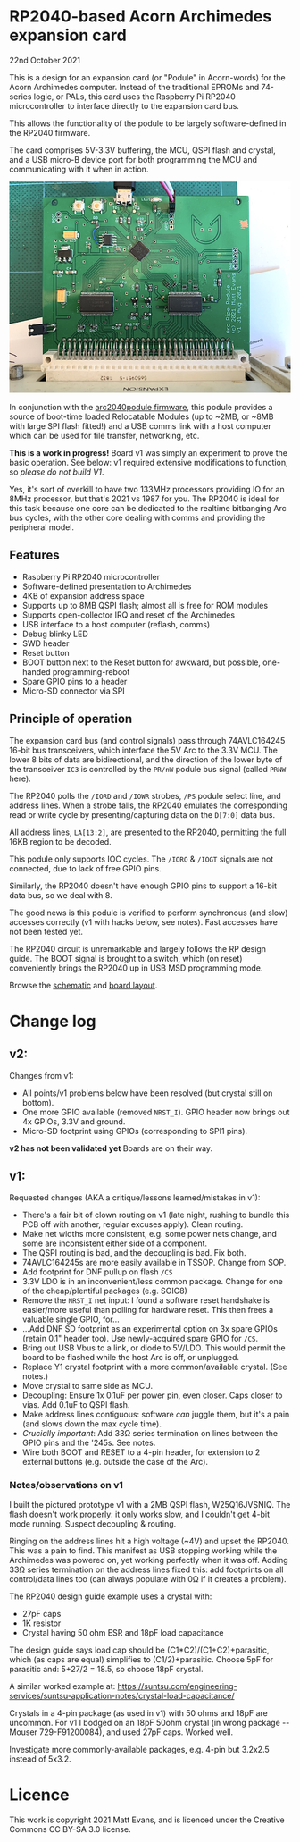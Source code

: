 # RP2040-based Acorn Archimedes expansion card

22nd October 2021


This is a design for an expansion card (or "Podule" in Acorn-words) for the Acorn Archimedes computer.  Instead of the traditional EPROMs and 74-series logic, or PALs, this card uses the Raspberry Pi RP2040 microcontroller to interface directly to the expansion card bus.

This allows the functionality of the podule to be largely software-defined in the RP2040 firmware.

The card comprises 5V-3.3V buffering, the MCU, QSPI flash and crystal, and a USB micro-B device port for both programming the MCU and communicating with it when in action.

![Board plugged into an Acorn A3000](doc/arc2040podule.jpg)

In conjunction with the [arc2040podule firmware](https://github.com/evansm7/arc2040podule), this podule provides a source of boot-time loaded Relocatable Modules (up to ~2MB, or ~8MB with large SPI flash fitted!) and a USB comms link with a host computer which can be used for file transfer, networking, etc.

**This is a work in progress!**  Board v1 was simply an experiment to prove the basic operation.  See below: v1 required extensive modifications to function, so _please do not build V1_.

Yes, it's sort of overkill to have two 133MHz processors providing IO for an 8MHz processor, but that's 2021 vs 1987 for you.  The RP2040 is ideal for this task because one core can be dedicated to the realtime bitbanging Arc bus cycles, with the other core dealing with comms and providing the peripheral model.


## Features

  * Raspberry Pi RP2040 microcontroller
  * Software-defined presentation to Archimedes
  * 4KB of expansion address space
  * Supports up to 8MB QSPI flash; almost all is free for ROM modules 
  * Supports open-collector IRQ and reset of the Archimedes
  * USB interface to a host computer (reflash, comms)
  * Debug blinky LED
  * SWD header
  * Reset button
  * BOOT button next to the Reset button for awkward, but possible, one-handed programming-reboot
  * Spare GPIO pins to a header
  * Micro-SD connector via SPI

## Principle of operation

The expansion card bus (and control signals) pass through 74AVLC164245 16-bit bus transceivers, which interface the 5V Arc to the 3.3V MCU.  The lower 8 bits of data are bidirectional, and the direction of the lower byte of the transceiver `IC3` is controlled by the `PR/nW` podule bus signal (called `PRNW` here).

The RP2040 polls the `/IORD` and `/IOWR` strobes, `/PS` podule select line, and address lines.  When a strobe falls, the RP2040 emulates the corresponding read or write cycle by presenting/capturing data on the `D[7:0]` data bus.

All address lines, `LA[13:2]`, are presented to the RP2040, permitting the full 16KB region to be decoded.

This podule only supports IOC cycles.  The `/IORQ` & `/IOGT` signals are not connected, due to lack of free GPIO pins.

Similarly, the RP2040 doesn't have enough GPIO pins to support a 16-bit data bus, so we deal with 8.

The good news is this podule is verified to perform synchronous (and slow) accesses correctly (v1 with hacks below, see notes).  Fast accesses have not been tested yet.

The RP2040 circuit is unremarkable and largely follows the RP design guide.  The BOOT signal is brought to a switch, which (on reset) conveniently brings the RP2040 up in USB MSD programming mode.

Browse the [schematic](doc/podule_2040_sch.pdf) and [board layout](doc/podule_2040_sch.pdf).


# Change log

## v2:

Changes from v1:

  * All points/v1 problems below have been resolved (but crystal still on bottom).
  * One more GPIO available (removed `NRST_I`).  GPIO header now brings out 4x GPIOs, 3.3V and ground.
  * Micro-SD footprint using GPIOs (corresponding to SPI1 pins).


**v2 has not been validated yet**  Boards are on their way.


## v1:

Requested changes (AKA a critique/lessons learned/mistakes in v1):

  * There's a fair bit of clown routing on v1 (late night, rushing to bundle this PCB off with another, regular excuses apply).  Clean routing.
   * Make net widths more consistent, e.g. some power nets change, and some are inconsistent either side of a component.
  * The QSPI routing is bad, and the decoupling is bad.  Fix both.
  * 74AVLC164245s are more easily available in TSSOP.  Change from SOP.
  * Add footprint for DNF pullup on flash `/CS`
  * 3.3V LDO is in an inconvenient/less common package.  Change for one of the cheap/plentiful packages (e.g. SOIC8)
  * Remove the `NRST_I` net input:  I found a software reset handshake is easier/more useful than polling for hardware reset.  This then frees a valuable single GPIO, for...
  * ...Add DNF SD footprint as an experimental option on 3x spare GPIOs (retain 0.1" header too).  Use newly-acquired spare GPIO for `/CS`.
  * Bring out USB Vbus to a link, or diode to 5V/LDO.  This would permit the board to be flashed while the host Arc is off, or unplugged.
  * Replace Y1 crystal footprint with a more common/available crystal.  (See notes.)
  * Move crystal to same side as MCU.
  * Decoupling:  Ensure 1x 0.1uF per power pin, even closer.  Caps closer to vias.  Add 0.1uF to QSPI flash.
  * Make address lines contiguous:  software _can_ juggle them, but it's a pain (and slows down the max cycle time).
  * _Crucially important_: Add 33Ω series termination on lines between the GPIO pins and the '245s.  See notes.
  * Wire both BOOT and RESET to a 4-pin header, for extension to 2 external buttons (e.g. outside the case of the Arc).


### Notes/observations on v1

I built the pictured prototype v1 with a 2MB QSPI flash, W25Q16JVSNIQ.  The flash doesn't work properly:  it only works slow, and I couldn't get 4-bit mode running.  Suspect decoupling & routing.

Ringing on the address lines hit a high voltage (~4V) and upset the RP2040.  This was a pain to find.  This manifest as USB stopping working while the Archimedes was powered on, yet working perfectly when it was off.  Adding 33Ω series termination on the address lines fixed this: add footprints on all control/data lines too (can always populate with 0Ω if it creates a problem).

The RP2040 design guide example uses a crystal with:
 
  * 27pF caps
  * 1K resistor
  * Crystal having 50 ohm ESR and 18pF load capacitance

The design guide says load cap should be (C1*C2)/(C1+C2)+parasitic, which (as caps are equal) simplifies to (C1/2)+parasitic.
Choose 5pF for parasitic and:  5+27/2 = 18.5, so choose 18pF crystal.

A similar worked example at: <https://suntsu.com/engineering-services/suntsu-application-notes/crystal-load-capacitance/>

Crystals in a 4-pin package (as used in v1) with 50 ohms and 18pF are uncommon.  For v1 I bodged on an 18pF 50ohm crystal (in wrong package -- Mouser 729-F91200084), and used 27pF caps.  Worked well.

Investigate more commonly-available packages, e.g. 4-pin but 3.2x2.5 instead of 5x3.2.


# Licence

This work is copyright 2021 Matt Evans, and is licenced under the Creative Commons CC BY-SA 3.0 license.

